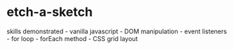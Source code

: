 # etch-a-sketch

skills demonstrated 
    - vanilla javascript
        - DOM manipulation
        - event listeners
        - for loop
        - forEach method
    - CSS grid layout